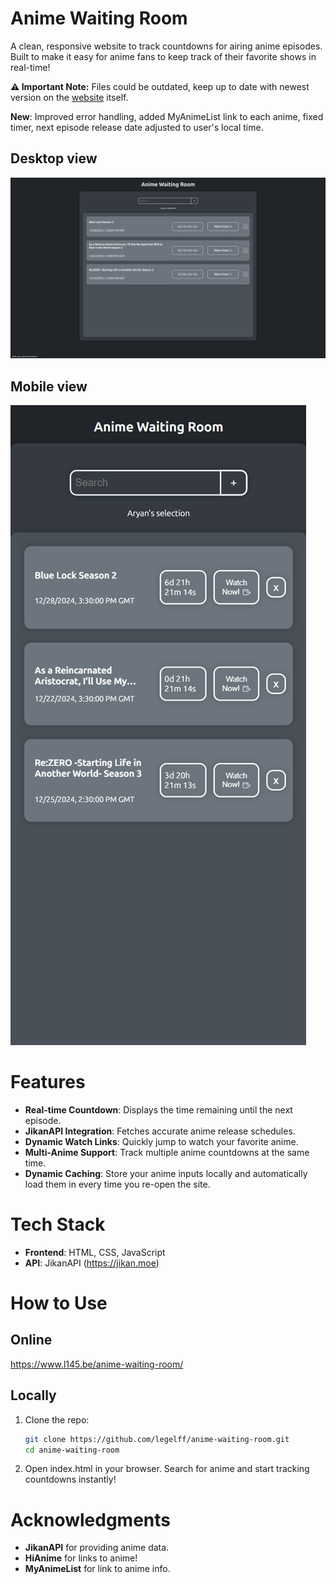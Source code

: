 # Anime Waiting Room

A clean, responsive website to track countdowns for airing anime episodes. Built to make it easy for anime fans to keep track of their favorite shows in real-time!

**:warning: Important Note:** Files could be outdated, keep up to date with newest version on the [website](https://www.l145.be/animewaitingroom.html) itself.

**New**: Improved error handling, added MyAnimeList link to each anime, fixed timer, next episode release date adjusted to user's local time.

## Desktop view
![animewaitingroomdesktop](./animeWaitingRoomDesktop.jpeg)

## Mobile view
![animewaitingroommobile](./animeWaitingRoomMobile.png)

# Features
- **Real-time Countdown**: Displays the time remaining until the next episode.
- **JikanAPI Integration**: Fetches accurate anime release schedules.
- **Dynamic Watch Links**: Quickly jump to watch your favorite anime.
- **Multi-Anime Support**: Track multiple anime countdowns at the same time.
- **Dynamic Caching**: Store your anime inputs locally and automatically load them in every time you re-open the site.

# Tech Stack
- **Frontend**: HTML, CSS, JavaScript
- **API**: JikanAPI (https://jikan.moe)

# How to Use
## Online
https://www.l145.be/anime-waiting-room/

## Locally
1. Clone the repo:
   ```bash
   git clone https://github.com/legelff/anime-waiting-room.git
   cd anime-waiting-room

2. Open index.html in your browser.
Search for anime and start tracking countdowns instantly!

# Acknowledgments
- **JikanAPI** for providing anime data.
- **HiAnime** for links to anime!
- **MyAnimeList** for link to anime info.
